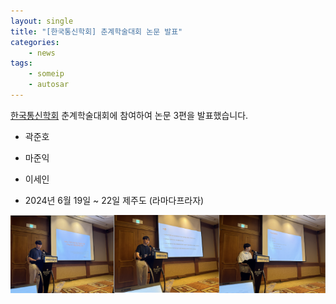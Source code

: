 ```yaml
---
layout: single
title: "[한국통신학회] 춘계학술대회 논문 발표"
categories: 
    - news
tags: 
    - someip
    - autosar
---
```


[한국통신학회](https://www.ksic.org/) 춘계학술대회에 참여하여 논문 3편을 발표했습니다.

- 곽준호

- 마준익

- 이세인

- 2024년 6월 19일 ~ 22일 제주도 (라마다프라자)

![ksic 2024 summer](/assets/img/post/ksic_2024_summer.png)